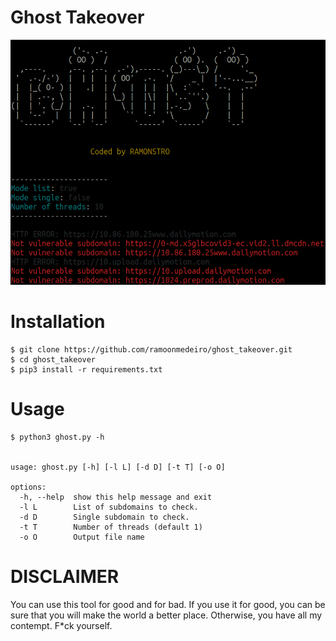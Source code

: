# Ghost Takeover

<div align="center">
  <img src="/assets/img/banner.png" width="700px" />
</div>

# Installation

```
$ git clone https://github.com/ramoonmedeiro/ghost_takeover.git
$ cd ghost_takeover
$ pip3 install -r requirements.txt
```

# Usage

```
$ python3 ghost.py -h


usage: ghost.py [-h] [-l L] [-d D] [-t T] [-o O]

options:
  -h, --help  show this help message and exit
  -l L        List of subdomains to check.
  -d D        Single subdomain to check.
  -t T        Number of threads (default 1)
  -o O        Output file name

```

# DISCLAIMER

You can use this tool for good and for bad. If you use it for good, you can be sure that you will make the world a better place. Otherwise, you have all my contempt. F*ck yourself.
